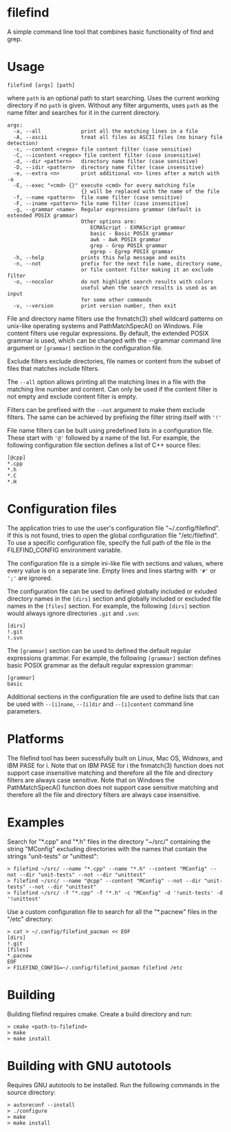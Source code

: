 # filefind
A simple command line tool that combines basic functionality of find and grep.

# Usage
`filefind [args] [path]`

where `path` is an optional path to start searching. Uses the current working directory if no `path` is given. Without any filter arguments, uses `path` as the name filter and searches for it in the current directory.

```
args:
  -a, --all             print all the matching lines in a file
  -A, --ascii           treat all files as ASCII files (no binary file detection)
  -c, --content <regex> file content filter (case sensitive)
  -C, --icontent <regex> file content filter (case insensitive)
  -d, --dir <pattern>   directory name filter (case sensitive)
  -D, --idir <pattern>  directory name filter (case insensitive)
  -e, --extra <n>       print additional <n> lines after a match with -a
  -E, --exec "<cmd> {}" execute <cmd> for every matching file
                        {} will be replaced with the name of the file
  -f, --name <pattern>  file name filter (case sensitive)
  -F, --iname <pattern> file name filter (case insensitive)
  -g, --grammar <name>  Regular expressions grammar (default is extended POSIX grammar)
                        Other options are:
                           ECMAScript - EXMAScript grammar
                           basic - Basic POSIX grammar
                           awk - Awk POSIX grammar
                           grep - Grep POSIX grammar
                           egrep - Egrep POSIX grammar
  -h, --help            prints this help message and exits
  -n, --not             prefix for the next file name, directory name,
                        or file content filter making it an exclude filter
  -o, --nocolor         do not highlight search results with colors
                        useful when the search results is used as an input
                        for some other commands
  -v, --version         print version number, then exit
```

File and directory name filters use the fnmatch(3) shell wildcard patterns on unix-like operating systems and PathMatchSpecA() on Windows. File content   filters use regular expressions. By default, the extended POSIX grammar is used, which can be changed with the --grammar command line argument or `[grammar]` section in the configuration file.

Exclude filters exclude directories, file names or content from the subset of files that matches include filters.

The `--all` option allows printing all the matching lines in a file with the matching line number and content. Can only be used if the content filter is not empty and exclude content filter is empty.

Filters can be prefixed with the `--not` argument to make them exclude filters. The same can be achieved by prefixing the filter string itself with `'!'`

File name filters can be built using predefined lists in a configuration file. These start with `'@'` followed by a name of the list. For example, the following configuration file section defines a list of C++ source files:

```
[@cpp]
*.cpp
*.h
*.C
*.H
```
# Configuration files

The application tries to use the user's configuration file "~/.config/filefind". If this is not found, tries to open the global configuration file "/etc/filefind". To use a specific configuration file, specify the full path of the file in the
FILEFIND\_CONFIG environment variable.

The configuration file is a simple ini-like file with sections and values, where every value is on a separate line. Empty lines and lines startng with `'#'` or `';'` are ignored.

The configuration file can be used to defined globally included or exluded directory names in the `[dirs]` section and globally included or excluded file names in the `[files]` section. For example, the following `[dirs]` section would always ignore directories `.git` and `.svn`:
```
[dirs]
!.git
!.svn
```
The `[grammar]` section can be used to defined the default regular expressions grammar. For example, the following `[grammar]` section defines basic POSIX grammar as the default regular expression grammar:
```
[grammar]
basic
```
Additional sections in the configuration file are used to define lists that can be used with `--[i]name`, `--[i]dir` and `--[i]content` command line parameters.

# Platforms

The filefind tool has been sucessfully built on Linux, Mac OS, Widnows, and IBM PASE for i. Note that on IBM PASE for i the fnmatch(3) function does not support case insensitive matching and therefore all the file and directory filters are always case sensitive. Note that on Windows the PathMatchSpecA() function does not support case sensitive matching and therefore all the file and directory filters are always case insensitive.

# Examples

Search for "\*.cpp" and "\*.h" files in the directory "~/src/" containing the string
"MConfig" excluding directories with the names that contain the strings "unit-tests"
or "unittest":

```
> filefind ~/src/ --name "*.cpp" --name "*.h" --content "MConfig" --not --dir "unit-tests" --not --dir "unittest"
> filefind ~/src/ --name "@cpp" --content "MConfig" --not --dir "unit-tests" --not --dir "unittest"
> filefind ~/src/ -f "*.cpp" -f "*.h" -c "MConfig" -d '!unit-tests' -d '!unittest'
```

Use a custom configuration file to search for all the "\*.pacnew" files in the "/etc" directory:

```
> cat > ~/.config/filefind_pacman << EOF
[dirs]
!.git
[files]
*.pacnew
EOF
> FILEFIND_CONFIG=~/.config/filefind_pacman filefind /etc
```

# Building
Building filefind requires cmake. Create a build directory and run:
```
> cmake <path-to-filefind>
> make
> make install
```

# Building with GNU autotools
Requires GNU autotools to be installed. Run the following commands in the source directory:
```
> autoreconf --install
> ./configure
> make
> make install
```
